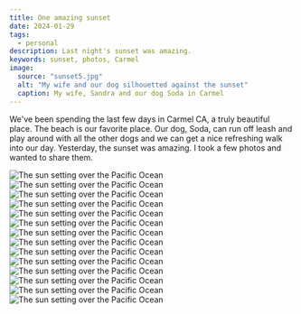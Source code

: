```yaml
---
title: One amazing sunset
date: 2024-01-29
tags:
  - personal
description: Last night's sunset was amazing.
keywords: sunset, photos, Carmel
image:
  source: "sunset5.jpg"
  alt: "My wife and our dog silhouetted against the sunset"
  caption: My wife, Sandra and our dog Soda in Carmel
---
```


We've been spending the last few days in Carmel CA, a truly beautiful place. The beach is our favorite place. Our dog, Soda, can run off leash and play around with all the other dogs and we can get a nice refreshing walk into our day. Yesterday, the sunset was amazing. I took a few photos and wanted to share them.

<img src="/assets/img/sunset1.jpg" alt="The sun setting over the Pacific Ocean" sizes="100vw" loading="eager">
<img src="/assets/img/sunset2.jpg" alt="The sun setting over the Pacific Ocean" sizes="100vw">
<img src="/assets/img/sunset3.jpg" alt="The sun setting over the Pacific Ocean" sizes="100vw">
<img src="/assets/img/sunset4.jpg" alt="The sun setting over the Pacific Ocean" sizes="100vw">
<img src="/assets/img/sunset5.jpg" alt="The sun setting over the Pacific Ocean" sizes="100vw">
<img src="/assets/img/sunset6.jpg" alt="The sun setting over the Pacific Ocean" sizes="100vw">
<img src="/assets/img/sunset7.jpg" alt="The sun setting over the Pacific Ocean" sizes="100vw">
<img src="/assets/img/sunset8.jpg" alt="The sun setting over the Pacific Ocean" sizes="100vw">
<img src="/assets/img/sunset9.jpg" alt="The sun setting over the Pacific Ocean" sizes="100vw">
<img src="/assets/img/sunset10.jpg" alt="The sun setting over the Pacific Ocean" sizes="100vw">
<img src="/assets/img/sunset11.jpg" alt="The sun setting over the Pacific Ocean" sizes="100vw">
<img src="/assets/img/sunset12.jpg" alt="The sun setting over the Pacific Ocean" sizes="100vw">
<img src="/assets/img/sunset13.jpg" alt="The sun setting over the Pacific Ocean" sizes="100vw">
<img src="/assets/img/sunset14.jpg" alt="The sun setting over the Pacific Ocean" sizes="100vw">
